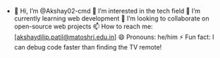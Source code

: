 - 👋 Hi, I’m @Akshay02-cmd
👀 I’m interested in the tech field
🌱 I’m currently learning web development
💞️ I’m looking to collaborate on open-source web projects
📫 How to reach me: [akshaydilip.patil@matoshri.edu.in]
😄 Pronouns: he/him
⚡ Fun fact: I can debug code faster than finding the TV remote!

<!---
Akshay02-cmd/Akshay02-cmd is a ✨ special ✨ repository because its `README.md` (this file) appears on your GitHub profile.
You can click the Preview link to take a look at your changes.
--->
